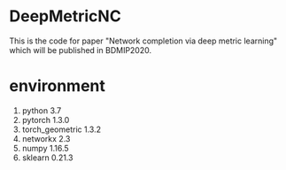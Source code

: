 # DeepMetricNC


This is the code for paper "Network completion via deep metric learning" which will be published in BDMIP2020.

# environment
1. python 3.7
2. pytorch 1.3.0
3. torch_geometric 1.3.2
4. networkx 2.3
5. numpy 1.16.5
6. sklearn 0.21.3
